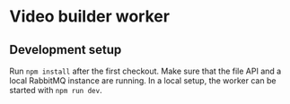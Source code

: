 # Video builder worker

## Development setup

Run `npm install` after the first checkout. Make sure that the file API and a local RabbitMQ instance are running. In a local setup, the worker can be started with `npm run dev`.
